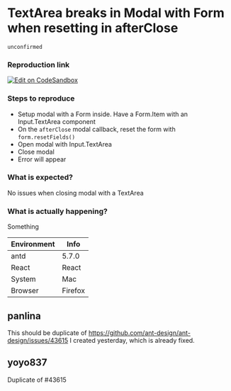 # TextArea breaks in Modal with Form when resetting in afterClose

`unconfirmed`

### Reproduction link

[![Edit on CodeSandbox](https://codesandbox.io/static/img/play-codesandbox.svg)](https://codesandbox.io/s/antd-reproduction-template-forked-pldz8f?file=/index.js)

### Steps to reproduce

- Setup modal with a Form inside. Have a Form.Item with an Input.TextArea component
- On the `afterClose` modal callback, reset the form with `form.resetFields()`
- Open modal with Input.TextArea
- Close modal
- Error will appear

### What is expected?

No issues when closing modal with a TextArea

### What is actually happening?

Something

| Environment | Info    |
| ----------- | ------- |
| antd        | 5.7.0   |
| React       | React   |
| System      | Mac     |
| Browser     | Firefox |

<!-- generated by ant-design-issue-helper. DO NOT REMOVE -->

## panlina

This should be duplicate of https://github.com/ant-design/ant-design/issues/43615 I created yesterday, which is already fixed.

## yoyo837

Duplicate of #43615
